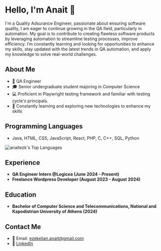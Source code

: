 # Hello, I'm Anait 👋

I'm a Quality Adsurance Engineer, passionate about ensuring software quality, I am eager to continue growing in the QA field, particularly in automation. My goal is to contribute to creating flawless software products by leveraging automation to streamline testing processes, improve efficiency. 
I’m constantly learning and looking for opportunities to enhance my skills, stay updated with the latest trends in QA automation, and apply my knowledge to solve real-world challenges.

## About Me

- 💼 QA Engineer 
- 🎓 Senior undergraduate student majoring in Computer Science 
- 💻 Proficient in Playwright testing framework and familiar with testing cycle's principals.
- 🌱 Constantly learning and exploring new technologies to enhance my skills

## Programming Languages

- Java, HTML, CSS, JavaScript, React, PHP, C, C++, SQL, Python

![anaitezk's Top Languages](https://github-readme-stats.vercel.app/api/top-langs/?username=anaitezk&theme=monokai&show_icons=true&hide_border=false&layout=compact)

## Experience
- **QA Engineer Intern @Logicea (June 2024 - Present)**
- **Freelance Wordpress Developer (August 2023 - August 2024)**

## Education

- **Bachelor of Computer Science and Telecommunications, National and Kapodistrian University of Athens (2024)**

## Contact Me

- 📧 Email: [ezekelian.anait@gmail.com](mailto:ezekelian.anait@gmail.com)
- 💼 [LinkedIn](https://www.linkedin.com/in/anaitezk)
